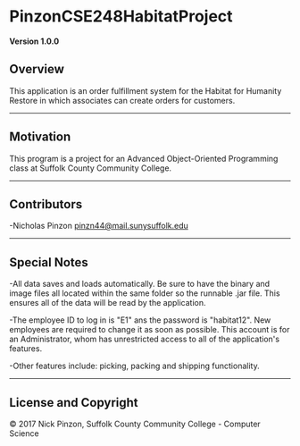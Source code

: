 # PinzonCSE248HabitatProject

**Version 1.0.0**

## Overview
This application is an order fulfillment system for the Habitat for Humanity Restore in which associates can create orders for customers.

---

## Motivation
This program is a project for an Advanced Object-Oriented Programming class at Suffolk County Community College.

---

## Contributors

-Nicholas Pinzon <pinzn44@mail.sunysuffolk.edu>

---

## Special Notes

-All data saves and loads automatically. Be sure to have the binary and image files all located within the same folder so the  runnable .jar file. This ensures all of the data will be read by the application.

-The employee ID to log in is "E1" ans the password is "habitat12". New employees are required to change it as soon as possible. This account is for an Administrator, whom has unrestricted access to all of the application's features.

-Other features include: picking, packing and shipping functionality.

 ---

## License and Copyright

© 2017 Nick Pinzon, Suffolk County Community College - Computer Science
